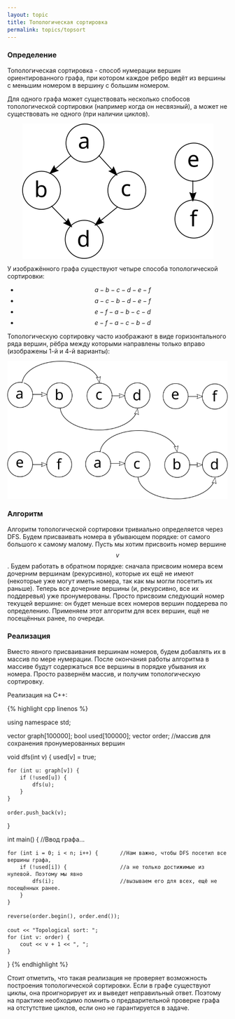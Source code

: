 ```yaml
---
layout: topic
title: Топологическая сортировка
permalink: topics/topsort
---
```


### Определение

Топологическая сортировка - способ нумерации вершин ориентированного
графа, при котором каждое ребро ведёт из вершины с меньшим номером в вершину
с большим номером.

Для одного графа может существовать несколько спобосов топологической
сортировки (например когда он несвязный), а может не существовать не
одного (при наличии циклов).

<img style="display: block; margin: auto" src="/resources/topsort.png" />

У изображённого графа существуют четыре способа топологической сортировки:


- $$a - b - c - d - e - f$$
- $$a - c - b - d - e - f$$
- $$e - f - a - b - c - d$$
- $$e - f - a - c - b - d$$


Топологическую сортировку часто изображают в виде горизонтального ряда
вершин, рёбра между которыми направлены только вправо (изображены 1-й и 4-й
варианты):

<img style="display: block; margin: auto" src="/resources/topsort_h.png" />
<img style="display: block; margin: auto" src="/resources/topsort_h2.png" />

### Алгоритм

Алгоритм топологической сортировки тривиально определяется через DFS. Будем
присваивать номера в убывающем порядке: от самого большого к самому малому.
Пусть мы хотим присвоить номер вершине $$v$$. Будем работать в обратном порядке:
сначала присвоим номера всем дочерним вершинам (рекурсивно), которые их ещё
не имеют (некоторые уже могут иметь номера, так как мы могли посетить их раньше).
Теперь все дочерние вершины (и, рекурсивно, все их поддеревья) уже пронумерованы.
Просто присвоим следующий номер текущей вершине: он будет меньше всех номеров
вершин поддерева по определению. Применяем этот алгоритм для всех вершин, ещё
не посещённых ранее, по очереди.

### Реализация

Вместо явного присваивания вершинам номеров, будем добавлять их в массив
по мере нумерации. После окончания работы алгоритма в массиве будут содержаться
все вершины в порядке убывания их номера. Просто развернём массив, и получим
топологическую сортировку.

Реализация на C++:

{% highlight cpp linenos %}


using namespace std;

vector<int> graph[100000];
bool used[100000];
vector<int> order;    //массив для сохранения пронумерованных вершин

void dfs(int v) {
    used[v] = true;

    for (int u: graph[v]) {
        if (!used[u]) {
            dfs(u);
        }
    }

    order.push_back(v);
}

int main() {
    //Ввод графа...

    for (int i = 0; i < n; i++) {       //Нам важно, чтобы DFS посетил все вершины графа,
        if (!used[i]) {                 //а не только достижимые из нулевой. Поэтому мы явно
            dfs(i);                     //вызываем его для всех, ещё не посещённых ранее.
        }
    }

    reverse(order.begin(), order.end());

    cout << "Topological sort: ";
    for (int v: order) {
        cout << v + 1 << ", ";
    }
}
{% endhighlight %}


Стоит отметить, что такая реализация не проверяет возможность построения
топологической сортировки. Если в графе существуют циклы, она проигнорирует
их и выведет неправильный ответ. Поэтому на практике необходимо помнить о
предварительной проверке графа на отстутствие циклов, если оно не гарантируется
в задаче.
